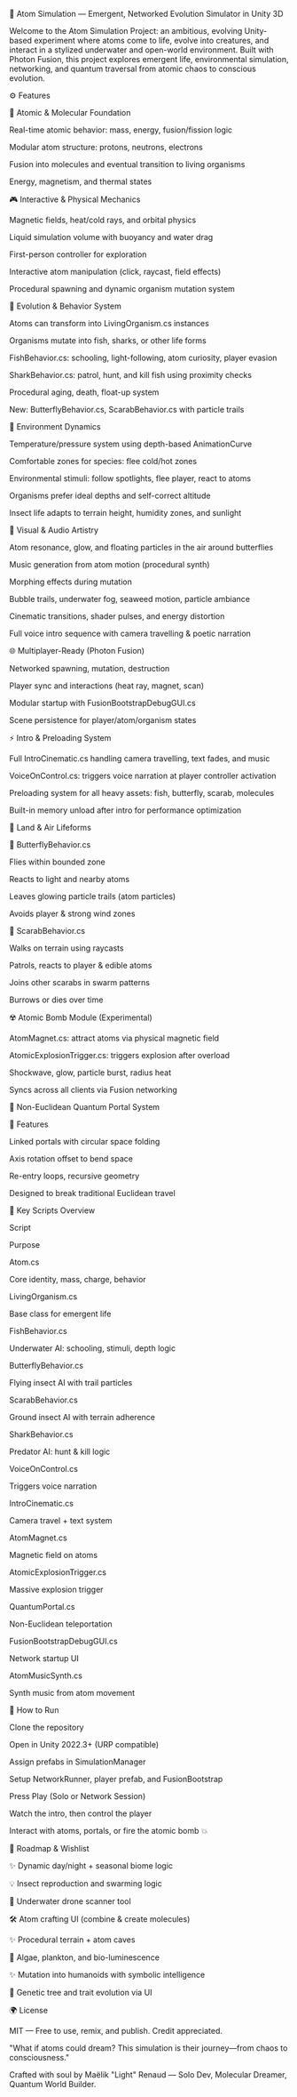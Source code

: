 🌌 Atom Simulation — Emergent, Networked Evolution Simulator in Unity 3D

Welcome to the Atom Simulation Project: an ambitious, evolving Unity-based experiment where atoms come to life, evolve into creatures, and interact in a stylized underwater and open-world environment. Built with Photon Fusion, this project explores emergent life, environmental simulation, networking, and quantum traversal from atomic chaos to conscious evolution.

⚙️ Features

🔬 Atomic & Molecular Foundation

Real-time atomic behavior: mass, energy, fusion/fission logic

Modular atom structure: protons, neutrons, electrons

Fusion into molecules and eventual transition to living organisms

Energy, magnetism, and thermal states

🎮 Interactive & Physical Mechanics

Magnetic fields, heat/cold rays, and orbital physics

Liquid simulation volume with buoyancy and water drag

First-person controller for exploration

Interactive atom manipulation (click, raycast, field effects)

Procedural spawning and dynamic organism mutation system

🧪 Evolution & Behavior System

Atoms can transform into LivingOrganism.cs instances

Organisms mutate into fish, sharks, or other life forms

FishBehavior.cs: schooling, light-following, atom curiosity, player evasion

SharkBehavior.cs: patrol, hunt, and kill fish using proximity checks

Procedural aging, death, float-up system

New: ButterflyBehavior.cs, ScarabBehavior.cs with particle trails

🌿 Environment Dynamics

Temperature/pressure system using depth-based AnimationCurve

Comfortable zones for species: flee cold/hot zones

Environmental stimuli: follow spotlights, flee player, react to atoms

Organisms prefer ideal depths and self-correct altitude

Insect life adapts to terrain height, humidity zones, and sunlight

🌊 Visual & Audio Artistry

Atom resonance, glow, and floating particles in the air around butterflies

Music generation from atom motion (procedural synth)

Morphing effects during mutation

Bubble trails, underwater fog, seaweed motion, particle ambiance

Cinematic transitions, shader pulses, and energy distortion

Full voice intro sequence with camera travelling & poetic narration

🌐 Multiplayer-Ready (Photon Fusion)

Networked spawning, mutation, destruction

Player sync and interactions (heat ray, magnet, scan)

Modular startup with FusionBootstrapDebugGUI.cs

Scene persistence for player/atom/organism states

⚡️ Intro & Preloading System

Full IntroCinematic.cs handling camera travelling, text fades, and music

VoiceOnControl.cs: triggers voice narration at player controller activation

Preloading system for all heavy assets: fish, butterfly, scarab, molecules

Built-in memory unload after intro for performance optimization

🐻 Land & Air Lifeforms

🐜 ButterflyBehavior.cs

Flies within bounded zone

Reacts to light and nearby atoms

Leaves glowing particle trails (atom particles)

Avoids player & strong wind zones

🦏 ScarabBehavior.cs

Walks on terrain using raycasts

Patrols, reacts to player & edible atoms

Joins other scarabs in swarm patterns

Burrows or dies over time

☢️ Atomic Bomb Module (Experimental)

AtomMagnet.cs: attract atoms via physical magnetic field

AtomicExplosionTrigger.cs: triggers explosion after overload

Shockwave, glow, particle burst, radius heat

Syncs across all clients via Fusion networking

🔮 Non-Euclidean Quantum Portal System

🚀 Features

Linked portals with circular space folding

Axis rotation offset to bend space

Re-entry loops, recursive geometry

Designed to break traditional Euclidean travel

📁 Key Scripts Overview

Script

Purpose

Atom.cs

Core identity, mass, charge, behavior

LivingOrganism.cs

Base class for emergent life

FishBehavior.cs

Underwater AI: schooling, stimuli, depth logic

ButterflyBehavior.cs

Flying insect AI with trail particles

ScarabBehavior.cs

Ground insect AI with terrain adherence

SharkBehavior.cs

Predator AI: hunt & kill logic

VoiceOnControl.cs

Triggers voice narration

IntroCinematic.cs

Camera travel + text system

AtomMagnet.cs

Magnetic field on atoms

AtomicExplosionTrigger.cs

Massive explosion trigger

QuantumPortal.cs

Non-Euclidean teleportation

FusionBootstrapDebugGUI.cs

Network startup UI

AtomMusicSynth.cs

Synth music from atom movement

🚀 How to Run

Clone the repository

Open in Unity 2022.3+ (URP compatible)

Assign prefabs in SimulationManager

Setup NetworkRunner, player prefab, and FusionBootstrap

Press Play (Solo or Network Session)

Watch the intro, then control the player

Interact with atoms, portals, or fire the atomic bomb 💥

🌇 Roadmap & Wishlist

✨ Dynamic day/night + seasonal biome logic

💡 Insect reproduction and swarming logic

🚀 Underwater drone scanner tool

🛠️ Atom crafting UI (combine & create molecules)

✨ Procedural terrain + atom caves

🌿 Algae, plankton, and bio-luminescence

✨ Mutation into humanoids with symbolic intelligence

🚀 Genetic tree and trait evolution via UI

🌍 License

MIT — Free to use, remix, and publish. Credit appreciated.

"What if atoms could dream? This simulation is their journey—from chaos to consciousness."

Crafted with soul by Maëlik "Light" Renaud — Solo Dev, Molecular Dreamer, Quantum World Builder.
